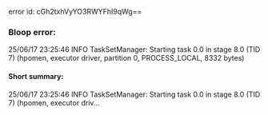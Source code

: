 error id: cGh2txhVyYO3RWYFhI9qWg==
### Bloop error:

25/06/17 23:25:46 INFO TaskSetManager: Starting task 0.0 in stage 8.0 (TID 7) (hpomen, executor driver, partition 0, PROCESS_LOCAL, 8332 bytes)
#### Short summary: 

25/06/17 23:25:46 INFO TaskSetManager: Starting task 0.0 in stage 8.0 (TID 7) (hpomen, executor driv...
